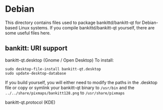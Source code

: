 
Debian
====================
This directory contains files used to package bankittd/bankitt-qt
for Debian-based Linux systems. If you compile bankittd/bankitt-qt yourself, there are some useful files here.

## bankitt: URI support ##


bankitt-qt.desktop  (Gnome / Open Desktop)
To install:

	sudo desktop-file-install bankitt-qt.desktop
	sudo update-desktop-database

If you build yourself, you will either need to modify the paths in
the .desktop file or copy or symlink your bankitt-qt binary to `/usr/bin`
and the `../../share/pixmaps/bankitt128.png` to `/usr/share/pixmaps`

bankitt-qt.protocol (KDE)


